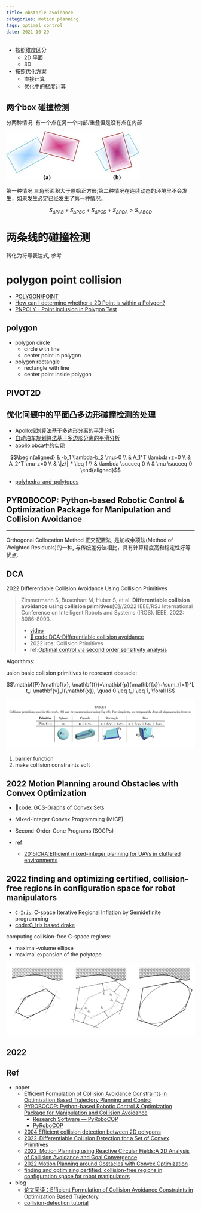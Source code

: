 ```yaml
---
title: obstacle avoidance
categories: motion planning
tags: optimal control 
date: 2021-10-29
---
```


- 按照维度区分
    - 2D 平面
    - 3D 
- 按照优化方案
    - 直接计算
    - 优化中的梯度计算

## 两个box 碰撞检测

分两种情况: 有一个点在另一个内部/重叠但是没有点在内部

![box collision](imgs/box_collision.jpg)

第一种情况 三角形面积大于原始正方形;第二种情况在连续动态的环境里不会发生，如果发生必定已经发生了第一种情况。

$$S_{\Delta P A B}+S_{\Delta P B C}+S_{\Delta P C D}+S_{\Delta P D A}>S_{\square A B C D}$$

# 两条线的碰撞检测

转化为符号表达式, 参考

# polygon point collision

- [POLYGON/POINT](http://www.jeffreythompson.org/collision-detection/poly-point.php)
- [How can I determine whether a 2D Point is within a Polygon?](https://stackoverflow.com/questions/217578/how-can-i-determine-whether-a-2d-point-is-within-a-polygon/2922778#2922778)
- [PNPOLY - Point Inclusion in Polygon Test](https://wrfranklin.org/Research/Short_Notes/pnpoly.html)

## polygon

- polygon circle
    - circle with line
    - center point in polygon
- polygon rectangle
    - rectangle with line
    - center point inside polygon

## PIVOT2D


## 优化问题中的平面凸多边形碰撞检测的处理

- [Apollo规划算法基于多边形分离的平滑分析](https://zhuanlan.zhihu.com/p/74528875)
- [自动泊车规划算法基于多边形分离的平滑分析](https://zhuanlan.zhihu.com/p/162973842)
- [apollo obca中的实现](https://zhuanlan.zhihu.com/p/157743632)

$$\begin{aligned}
& -b_1 \lambda-b_2 \mu>0 \\
& A_1^T \lambda+z=0 \\
& A_2^T \mu-z=0 \\
& \|z\|_* \leq 1 \\
& \lambda \succeq 0 \\
& \mu \succeq 0
\end{aligned}$$

- [polyhedra-and-polytopes](https://scaron.info/blog/polyhedra-and-polytopes.html)


## PYROBOCOP: Python-based Robotic Control & Optimization Package for Manipulation and Collision Avoidance
---

Orthogonal Collocation Method 正交配置法, 是加权余项法(Method of Weighted Residuals)的一种, 与传统差分法相比，具有计算精度高和稳定性好等优点.

## DCA

2022 Differentiable Collision Avoidance Using Collision Primitives

> Zimmermann S, Busenhart M, Huber S, et al. **Differentiable collision avoidance using collision primitives**[C]//2022 IEEE/RSJ International Conference on Intelligent Robots and Systems (IROS). IEEE, 2022: 8086-8093.
> - [video](https://youtu.be/et0bu--wuy4)
> - [🐯 code:DCA-Differentiable collision avoidance](https://github.com/SimiPro/DCA)
> - 2022 iros; Collision Primitives
> - ref:[Optimal control via second order sensitivity analysis]()

Algorithms:

usion basic collision primitives to represent obstacle:

$$\mathbf{P}(\mathbf{x}, \mathbf{t})=\mathbf{p}(\mathbf{x})+\sum_{l=1}^L t_l \mathbf{v}_l(\mathbf{x}), \quad 0 \leq t_l \leq 1, \forall l$$

![collision_primitive](imgs/collision_primitive.png)



1. barrier function
2. make collision constraints soft


## 2022 Motion Planning around Obstacles with Convex Optimization

- [:tiger:code: GCS-Graphs of Convex Sets](https://github.com/mpetersen94/gcs)

- Mixed-Integer Convex Programming (MICP) 
- Second-Order-Cone Programs (SOCPs)
- ref
    - [2015ICRA:Efficient mixed-integer planning for UAVs in cluttered environments]()

## 2022 finding and optimizing certified, collision-free regions in configuration space for robot manipulators

- `C-Iris`: C-space Iterative Regional Inflation by Semidefinite programming
- [code:C_Iris based drake](https://github.com/AlexandreAmice/drake/tree/C_Iris)

computing collision-free C-space regions:
- maximal-volume ellipse
- maximal expansion of the polytope

![ciris_maximal_expansion](imgs/ciris_maximal_expansion.jpg)

## 2022 
## Ref

- paper 
    - [Efficient Formulation of Collision Avoidance Constraints in Optimization Based Trajectory Planning and Control](https://arxiv.org/abs/2104.12641)
    - [PYROBOCOP: Python-based Robotic Control & Optimization Package for Manipulation and Collision Avoidance](https://arxiv.org/pdf/2106.03220.pdf)
        - [Research Software — PyRoboCOP](https://www.merl.com/research/license/PyRoboCOP)
        - [PyRoboCOP](https://github.com/merlresearch/PyRoboCOP)
    - [2004 Efficient collision detection between 2D polygons](https://www.academia.edu/7251297/Efficient_Collision_Detection_between_2D_Polygons)
    - [2022-Differentiable Collision Detection for a Set of Convex Primitives](https://arxiv.org/pdf/2207.00669.pdf)
    - [2022_Motion Planning using Reactive Circular Fields:A 2D Analysis of Collision Avoidance and Goal Convergence](https://arxiv.org/pdf/2210.16106v1.pdf)
    - [2022 Motion Planning around Obstacles with Convex Optimization](https://arxiv.org/pdf/2205.04422v1.pdf)
    - [finding and optimizing certified, collision-free regions in configuration space for robot manipulators](https://arxiv.org/abs/2205.03690)
- blog
    - [论文阅读：Efficient Formulation of Collision Avoidance Constraints in Optimization Based Trajectory](https://zhuanlan.zhihu.com/p/592762287)
    - [collision-detection tutorial](http://www.jeffreythompson.org/collision-detection/table_of_contents.php)
